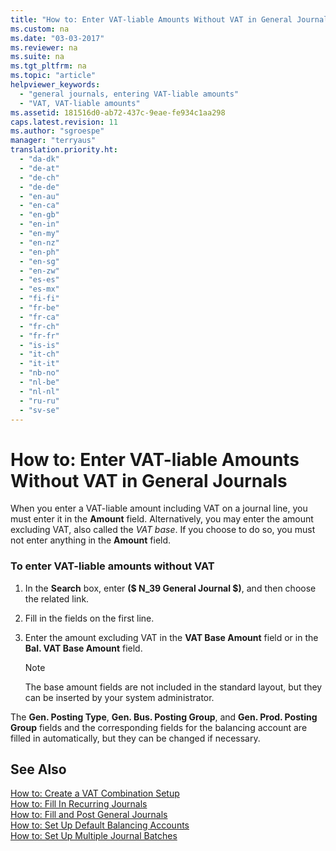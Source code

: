 ```yaml
---
title: "How to: Enter VAT-liable Amounts Without VAT in General Journals"
ms.custom: na
ms.date: "03-03-2017"
ms.reviewer: na
ms.suite: na
ms.tgt_pltfrm: na
ms.topic: "article"
helpviewer_keywords: 
  - "general journals, entering VAT-liable amounts"
  - "VAT, VAT-liable amounts"
ms.assetid: 181516d0-ab72-437c-9eae-fe934c1aa298
caps.latest.revision: 11
ms.author: "sgroespe"
manager: "terryaus"
translation.priority.ht: 
  - "da-dk"
  - "de-at"
  - "de-ch"
  - "de-de"
  - "en-au"
  - "en-ca"
  - "en-gb"
  - "en-in"
  - "en-my"
  - "en-nz"
  - "en-ph"
  - "en-sg"
  - "en-zw"
  - "es-es"
  - "es-mx"
  - "fi-fi"
  - "fr-be"
  - "fr-ca"
  - "fr-ch"
  - "fr-fr"
  - "is-is"
  - "it-ch"
  - "it-it"
  - "nb-no"
  - "nl-be"
  - "nl-nl"
  - "ru-ru"
  - "sv-se"
---
```

# How to: Enter VAT-liable Amounts Without VAT in General Journals
When you enter a VAT\-liable amount including VAT on a journal line, you must enter it in the **Amount** field. Alternatively, you may enter the amount excluding VAT, also called the *VAT base*. If you choose to do so, you must not enter anything in the **Amount** field.  
  
### To enter VAT\-liable amounts without VAT  
  
1.  In the **Search** box, enter **\($ N\_39 General Journal $\)**, and then choose the related link.  
  
2.  Fill in the fields on the first line.  
  
3.  Enter the amount excluding VAT in the **VAT Base Amount** field or in the **Bal. VAT Base Amount** field.  
  
    > [!NOTE]  
    >  The base amount fields are not included in the standard layout, but they can be inserted by your system administrator.  
  
 The **Gen. Posting Type**, **Gen. Bus. Posting Group**, and **Gen. Prod. Posting Group** fields and the corresponding fields for the balancing account are filled in automatically, but they can be changed if necessary.  
  
## See Also  
 [How to: Create a VAT Combination Setup](../Finance/how-to-create-a-vat-combination-setup.md)   
 [How to: Fill In Recurring Journals](../Finance/how-to-fill-in-recurring-journals.md)   
 [How to: Fill and Post General Journals](../Finance/how-to-fill-and-post-general-journals.md)   
 [How to: Set Up Default Balancing Accounts](../Finance/how-to-set-up-default-balancing-accounts.md)   
 [How to: Set Up Multiple Journal Batches](../Finance/how-to-set-up-multiple-journal-batches.md)